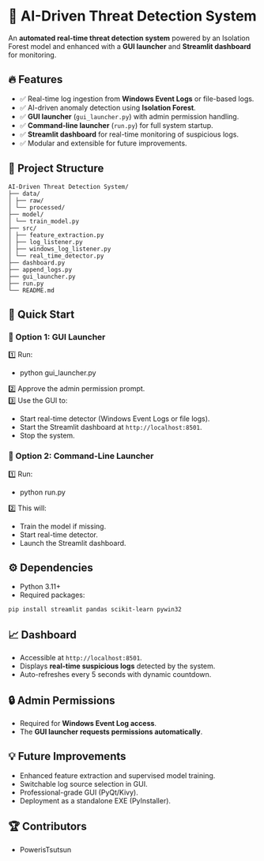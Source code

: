 # 🚨 AI-Driven Threat Detection System  

An **automated real-time threat detection system** powered by an Isolation Forest model and enhanced with a **GUI launcher** and **Streamlit dashboard** for monitoring.  

## 🔥 Features
- ✅ Real-time log ingestion from **Windows Event Logs** or file-based logs.  
- ✅ AI-driven anomaly detection using **Isolation Forest**.  
- ✅ **GUI launcher** (`gui_launcher.py`) with admin permission handling.  
- ✅ **Command-line launcher** (`run.py`) for full system startup.  
- ✅ **Streamlit dashboard** for real-time monitoring of suspicious logs.  
- ✅ Modular and extensible for future improvements.

## 📂 Project Structure

```
AI-Driven Threat Detection System/
├── data/
│ ├── raw/
│ └── processed/
├── model/
│ └── train_model.py
├── src/
│ ├── feature_extraction.py
│ ├── log_listener.py
│ ├── windows_log_listener.py
│ └── real_time_detector.py
├── dashboard.py
├── append_logs.py
├── gui_launcher.py
├── run.py
└── README.md

```



## 🚀 Quick Start

### 🔸 Option 1: GUI Launcher
1️⃣ Run:

 - python gui_launcher.py

2️⃣ Approve the admin permission prompt.  
3️⃣ Use the GUI to:
- Start real-time detector (Windows Event Logs or file logs).
- Start the Streamlit dashboard at `http://localhost:8501`.
- Stop the system.

### 🔸 Option 2: Command-Line Launcher
1️⃣ Run:

 - python run.py

 2️⃣ This will:
- Train the model if missing.
- Start real-time detector.
- Launch the Streamlit dashboard.

## ⚙️ Dependencies
- Python 3.11+  
- Required packages:

```pip install streamlit pandas scikit-learn pywin32```


## 📈 Dashboard
- Accessible at `http://localhost:8501`.
- Displays **real-time suspicious logs** detected by the system.
- Auto-refreshes every 5 seconds with dynamic countdown.

## 🔒 Admin Permissions
- Required for **Windows Event Log access**.
- The **GUI launcher requests permissions automatically**.

## 💡 Future Improvements
- Enhanced feature extraction and supervised model training.
- Switchable log source selection in GUI.
- Professional-grade GUI (PyQt/Kivy).
- Deployment as a standalone EXE (PyInstaller).

## 🏆 Contributors
- PowerisTsutsun 